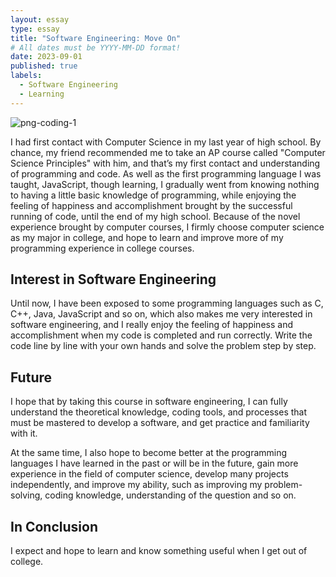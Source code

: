 ```yaml
---
layout: essay
type: essay
title: "Software Engineering: Move On"
# All dates must be YYYY-MM-DD format!
date: 2023-09-01
published: true
labels:
  - Software Engineering
  - Learning
---
```


![png-coding-1](https://github.com/colas002/colas002.github.io/assets/98071760/c2a43c8b-3c42-49b7-bad2-d7f9fcb847d0)

I had first contact with Computer Science in my last year of high school. By chance, my friend recommended me to take an AP course called "Computer Science Principles" with him, and that’s my first contact and understanding of programming and code. As well as the first programming language I was taught, JavaScript, though learning, I gradually went from knowing nothing to having a little basic knowledge of programming, while enjoying the feeling of happiness and accomplishment brought by the successful running of code, until the end of my high school. Because of the novel experience brought by computer courses, I firmly choose computer science as my major in college, and hope to learn and improve more of my programming experience in college courses.


## Interest in Software Engineering

Until now, I have been exposed to some programming languages such as C, C++, Java, JavaScript and so on, which also makes me very interested in software engineering, and I really enjoy the feeling of happiness and accomplishment when my code is completed and run correctly. Write the code line by line with your own hands and solve the problem step by step.

## Future

I hope that by taking this course in software engineering, I can fully understand the theoretical knowledge, coding tools, and processes that must be mastered to develop a software, and get practice and familiarity with it.

At the same time, I also hope to become better at the programming languages I have learned in the past or will be in the future, gain more experience in the field of computer science, develop many projects independently, and improve my ability, such as improving my problem-solving, coding knowledge, understanding of the question and so on.

## In Conclusion

I expect and hope to learn and know something useful when I get out of college.
